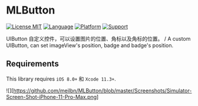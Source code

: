 # MLButton
[![License MIT](https://img.shields.io/badge/license-MIT-green.svg?style=flat)](https://raw.githubusercontent.com/meilbn/MLBOmniButton/master/LICENSE)
[![Language](https://img.shields.io/badge/language-Swift-orange.svg)](https://developer.apple.com/swift)
[![Platform](https://img.shields.io/badge/platform-iOS-orange.svg)](https://www.apple.com/nl/ios/)
[![Support](https://img.shields.io/badge/support-iOS%208+%20-blue.svg?style=flat)](https://www.apple.com/nl/ios/)

UIButton 自定义控件，可以设置图片的位置、角标以及角标的位置。 / A custom UIButton, can set imageView's position, badge and badge's position.

## Requirements
This library requires ``iOS 8.0+`` 和 ``Xcode 11.3+``.

![][https://github.com/meilbn/MLButton/blob/master/Screenshots/Simulator-Screen-Shot-iPhone-11-Pro-Max.png]


